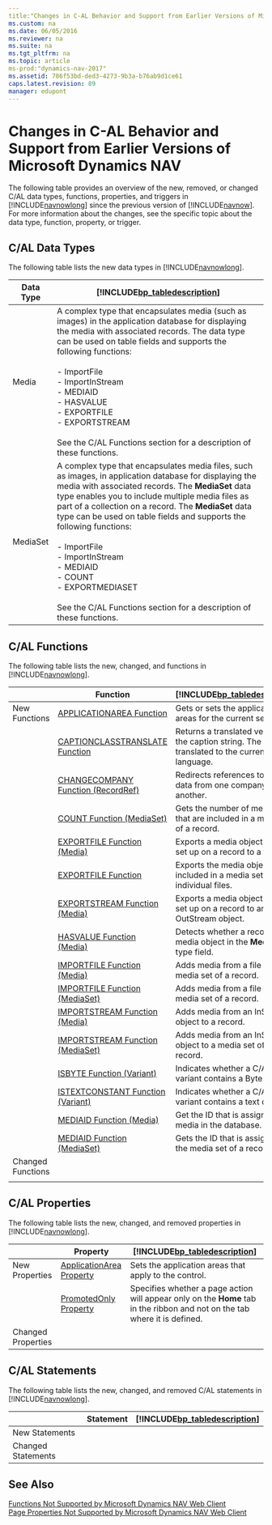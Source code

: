 ```yaml
---
title:"Changes in C-AL Behavior and Support from Earlier Versions of Microsoft Dynamics NAV"
ms.custom: na
ms.date: 06/05/2016
ms.reviewer: na
ms.suite: na
ms.tgt_pltfrm: na
ms.topic: article
ms-prod:"dynamics-nav-2017"
ms.assetid: 786f53bd-ded3-4273-9b3a-b76ab9d1ce61
caps.latest.revision: 89
manager: edupont
---
```

# Changes in C-AL Behavior and Support from Earlier Versions of Microsoft Dynamics NAV
The following table provides an overview of the new, removed, or changed C\/AL data types, functions, properties, and triggers in [!INCLUDE[navnowlong](includes/navnowlong_md.md)] since the previous version of [!INCLUDE[navnow](includes/navnow_md.md)]. For more information about the changes, see the specific topic about the data type, function, property, or trigger.  
  
## C\/AL Data Types  
 The following table lists the new data types in [!INCLUDE[navnowlong](includes/navnowlong_md.md)].  
  
|Data Type|[!INCLUDE[bp_tabledescription](includes/bp_tabledescription_md.md)]|  
|---------------|---------------------------------------|  
|Media|A complex type that encapsulates media \(such as images\) in the application database for displaying the media with associated records. The data type can be used on table fields and supports the following functions:<br /><br /> -   ImportFile<br />-   ImportInStream<br />-   MEDIAID<br />-   HASVALUE<br />-   EXPORTFILE<br />-   EXPORTSTREAM<br /><br /> See the C\/AL Functions section for a description of these functions.|  
|MediaSet|A complex type that encapsulates media files, such as images, in application database for displaying the media with associated records. The **MediaSet** data type enables you to include multiple media files as part of a collection on a record. The **MediaSet** data type can be used on table fields and supports the following functions:<br /><br /> -   ImportFile<br />-   ImportInStream<br />-   MEDIAID<br />-   COUNT<br />-   EXPORTMEDIASET<br /><br /> See the C\/AL Functions section for a description of these functions.|  
  
## C\/AL Functions  
 The following table lists the new, changed, and functions in [!INCLUDE[navnowlong](includes/navnowlong_md.md)].  
  
||Function|[!INCLUDE[bp_tabledescription](includes/bp_tabledescription_md.md)]|  
|-|--------------|---------------------------------------|  
|New Functions|[APPLICATIONAREA Function](APPLICATIONAREA-Function.md)|Gets or sets the application areas for the current session.|  
||[CAPTIONCLASSTRANSLATE Function](CAPTIONCLASSTRANSLATE-Function.md)|Returns a translated version of the caption string. The string is translated to the current local language.|  
||[CHANGECOMPANY Function \(RecordRef\)](CHANGECOMPANY-Function--RecordRef-.md)|Redirects references to table data from one company to another.|  
||[COUNT Function \(MediaSet\)](COUNT-Function--MediaSet-.md)|Gets the number of media files that are included in a media set of a record.|  
||[EXPORTFILE Function \(Media\)](EXPORTFILE-Function--Media-.md)|Exports a media object that is set up on a record to a file.|  
||[EXPORTFILE Function](EXPORTFILE-Function.md)|Exports the media objects that included in a media set to individual files.|  
||[EXPORTSTREAM Function \(Media\)](EXPORTSTREAM-Function--Media-.md)|Exports a media object that is set up on a record to an OutStream object.|  
||[HASVALUE Function \(Media\)](HASVALUE-Function--Media-.md)|Detects whether a record has a media object in the **Media** data type field.|  
||[IMPORTFILE Function \(Media\)](IMPORTFILE-Function--Media-.md)|Adds media from a file to a media set of a record.|  
||[IMPORTFILE Function \(MediaSet\)](IMPORTFILE-Function--MediaSet-.md)|Adds media from a file to a media set of a record.|  
||[IMPORTSTREAM Function \(Media\)](IMPORTSTREAM-Function--Media-.md)|Adds media from an InStream object to a record.|  
||[IMPORTSTREAM Function \(MediaSet\)](IMPORTSTREAM-Function--MediaSet-.md)|Adds media from an InStream object to a media set of a record.|  
||[ISBYTE Function \(Variant\)](ISBYTE-Function--Variant-.md)|Indicates whether a C\/AL variant contains a Byte variable.|  
||[ISTEXTCONSTANT Function \(Variant\)](ISTEXTCONSTANT-Function--Variant-.md)|Indicates whether a C\/AL variant contains a text constant.|  
||[MEDIAID Function \(Media\)](MEDIAID-Function--Media-.md)|Get the ID that is assigned to media in the database.|  
||[MEDIAID Function \(MediaSet\)](MEDIAID-Function--MediaSet-.md)|Gets the ID that is assigned to the media set of a record.|  
|Changed Functions|||  
||||  
  
## C\/AL Properties  
 The following table lists the new, changed, and removed properties in [!INCLUDE[navnowlong](includes/navnowlong_md.md)].  
  
||Property|[!INCLUDE[bp_tabledescription](includes/bp_tabledescription_md.md)]|  
|-|--------------|---------------------------------------|  
|New Properties|[ApplicationArea Property](ApplicationArea-Property.md)|Sets the application areas that apply to the control.|  
||[PromotedOnly Property](PromotedOnly-Property.md)|Specifies whether a page action will appear only on the **Home** tab in the ribbon and not on the tab where it is defined.|  
|Changed Properties|||  
  
## C\/AL Statements  
 The following table lists the new, changed, and removed C\/AL statements in [!INCLUDE[navnowlong](includes/navnowlong_md.md)].  
  
||Statement|[!INCLUDE[bp_tabledescription](includes/bp_tabledescription_md.md)]|  
|-|---------------|---------------------------------------|  
|New Statements|||  
|Changed Statements|||  
  
## See Also  
 [Functions Not Supported by Microsoft Dynamics NAV Web Client](Functions-Not-Supported-by-Microsoft-Dynamics-NAV-Web-Client.md)   
 [Page Properties Not Supported by Microsoft Dynamics NAV Web Client](Page-Properties-Not-Supported-by-Microsoft-Dynamics-NAV-Web-Client.md)